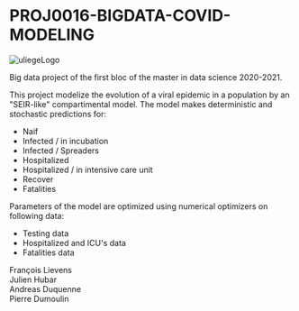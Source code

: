 # PROJ0016-BIGDATA-COVID-MODELING

![uliegeLogo](https://www.uliege.be/upload/docs/image/png/2019-01/uliege_faculte_sciencesappliquees_logo_cmjn_pos.png)  

Big data project of the first bloc of the master in data science 2020-2021.

This project modelize the evolution of  a viral epidemic in a population by an 
"SEIR-like" compartimental model. 
The model makes deterministic and stochastic predictions for: 
* Naif
* Infected / in incubation
* Infected / Spreaders
* Hospitalized
* Hospitalized / in intensive care unit
* Recover
* Fatalities

Parameters of the model are optimized using numerical optimizers on following data:
* Testing data
* Hospitalized and ICU's data
* Fatalities data



François Lievens \
Julien Hubar\
Andreas Duquenne\
Pierre Dumoulin